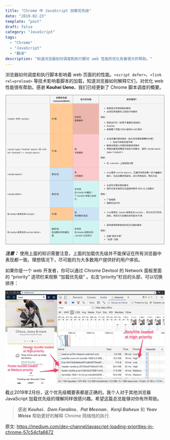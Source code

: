 ```yaml
---
title: "Chrome 中 JavaScript 加载优先级"
date: "2019-02-23"
template: "post"
draft: false
category: "JavaScript"
tags:
  - "Chrome"
  - "JavaScript"
  - "翻译"
description: "知道浏览器如何调度和执行脚对 web 性能的优化有着很大的帮助。"
---
```


浏览器如何调度和执行脚本影响着 web 页面的的性能。`<script defer>`、`<link rel=preload>` 等技术影响着脚本的加载，知道浏览器如何解释它们，对优化 web 性能很有帮助。感谢 **Kouhei Ueno**，我们已经更新了 Chrome 脚本调度的概要。

![chrome-devtools](images/chrome-js-loading-priorities.png)

***注意：*** 使用上面的知识需要注意，上面的加载优先级并不能保证在所有浏览器中表现都一致。理想情况下，尽可能的为大多数用户提供好的用户体验。

如果你是一个 web 开发者，你可以通过 Chrome Devtool 的 Network 面板里面的 “priority” 选项栏来观察 “加载优先级” 。右击“priority”栏目的头部，可以切换排序：

![chrome-devtools](images/chrome-devtools.png)

截止2019年2月份，这个优先级概要表都是正确的。我个人对于其他浏览器 JavaScript 加载优先级的理解同样很感兴趣。希望这篇总览能够对你有所帮助。

> 感谢 ***Kouhei***、***Dom Faralino***、***Pat Meenan***、***Kenji Baheux*** 和 ***Yoav Weiss*** 帮助更好的解释 Chrome 网络栈的执行.



原文: https://medium.com/dev-channel/javascript-loading-priorities-in-chrome-57c54cfa6672